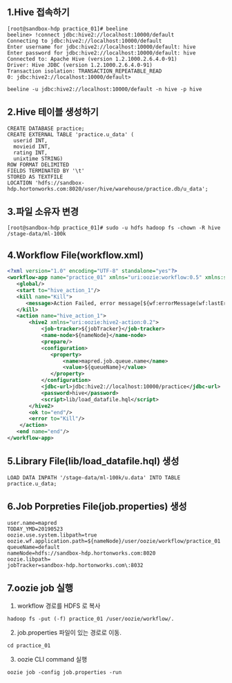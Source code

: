 1.Hive 접속하기
----------------------------------------------------------------------------------------------------------------------------
<pre><code>[root@sandbox-hdp practice_01]# beeline 
beeline> !connect jdbc:hive2://localhost:10000/default
Connecting to jdbc:hive2://localhost:10000/default
Enter username for jdbc:hive2://localhost:10000/default: hive
Enter password for jdbc:hive2://localhost:10000/default: hive
Connected to: Apache Hive (version 1.2.1000.2.6.4.0-91)
Driver: Hive JDBC (version 1.2.1000.2.6.4.0-91)
Transaction isolation: TRANSACTION_REPEATABLE_READ
0: jdbc:hive2://localhost:10000/default>
</code></pre>

<pre><code>beeline -u jdbc:hive2://localhost:10000/default -n hive -p hive</code></pre>

2.Hive 테이블 생성하기
----------------------------------------------------------------------------------------------------------------------------

<pre><code>CREATE DATABASE practice; 
CREATE EXTERNAL TABLE 'practice.u_data' (
  userid INT,
  movieid INT,
  rating INT,
  unixtime STRING)
ROW FORMAT DELIMITED
FIELDS TERMINATED BY '\t'
STORED AS TEXTFILE
LOCATION 'hdfs://sandbox-hdp.hortonworks.com:8020/user/hive/warehouse/practice.db/u_data';
</code></pre>

3.파일 소유자 변경 
----------------------------------------------------------------------------------------------------------------------------
<pre><code>[root@sandbox-hdp practice_01]# sudo -u hdfs hadoop fs -chown -R hive /stage-data/ml-100k
</code></pre>

4.Workflow File(workflow.xml) 
----------------------------------------------------------------------------------------------------------------------------

```xml
<?xml version="1.0" encoding="UTF-8" standalone="yes"?>
<workflow-app name="practice_01" xmlns="uri:oozie:workflow:0.5" xmlns:sla="uri:oozie:sla:0.2">
   <global/>
   <start to="hive_action_1"/>
   <kill name="Kill">
      <message>Action Failed, error message[${wf:errorMessage(wf:lastErrorNode())}]</message>
   </kill>
   <action name="hive_action_1">
       <hive2 xmlns="uri:oozie:hive2-action:0.2">
           <job-tracker>${jobTracker}</job-tracker>
           <name-node>${nameNode}</name-node>
           <prepare/>
           <configuration>
              <property>
                  <name>mapred.job.queue.name</name>
                  <value>${queueName}</value>
              </property>
           </configuration>
           <jdbc-url>jdbc:hive2://localhost:10000/practice</jdbc-url>
           <password>hive</password>
           <script>lib/load_datafile.hql</script>
       </hive2>
       <ok to="end"/>
       <error to="Kill"/>
    </action>
   <end name="end"/>
</workflow-app>
```


5.Library File(lib/load_datafile.hql) 생성
----------------------------------------------------------------------------------------------------------------------------
<pre><code>LOAD DATA INPATH '/stage-data/ml-100k/u.data' INTO TABLE practice.u_data;
</code></pre>

6.Job Porpreties File(job.properties) 생성
----------------------------------------------------------------------------------------------------------------------------
<pre><code>user.name=mapred
TODAY_YMD=20190523
oozie.use.system.libpath=true
oozie.wf.application.path=${nameNode}/user/oozie/workflow/practice_01
queueName=default
nameNode=hdfs://sandbox-hdp.hortonworks.com:8020
oozie.libpath=
jobTracker=sandbox-hdp.hortonworks.com\:8032
</code></pre>


7.oozie job 실행
----------------------------------------------------------------------------------------------------------------------------

1. workflow 경로를 HDFS 로 복사
<pre><code>hadoop fs -put (-f) practice_01 /user/oozie/workflow/.
</code></pre>

2. job.properties 파일이 있는 경로로 이동.
<pre><code>cd practice_01
</code></pre>

3. oozie CLI command 실행
<pre><code>oozie job -config job.properties -run
</code></pre>
